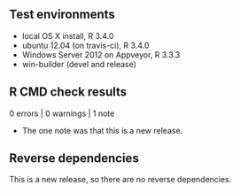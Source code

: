 ## Test environments
* local OS X install, R 3.4.0
* ubuntu 12.04 (on travis-ci), R 3.4.0
* Windows Server 2012 on Appveyor, R 3.3.3
* win-builder (devel and release)

## R CMD check results

0 errors | 0 warnings | 1 note

* The one note was that this is a new release.

## Reverse dependencies

This is a new release, so there are no reverse dependencies.

